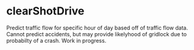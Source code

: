 # clearShotDrive
Predict traffic flow for specific hour of day based off of traffic flow data. Cannot predict accidents, but may provide likelyhood of gridlock due to probabilty of a crash. Work in progress.

